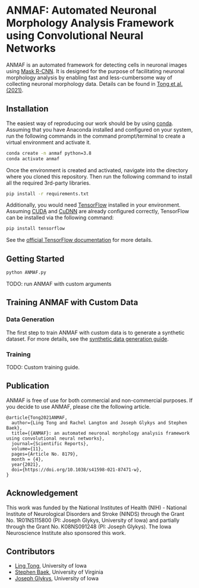 # ANMAF: Automated Neuronal Morphology Analysis Framework using Convolutional Neural Networks

ANMAF is an automated framework for detecting cells in neuronal images using [Mask R-CNN](https://github.com/matterport/Mask_RCNN). It is designed for the purpose of facilitating neuronal morphology analysis by enabling fast and less-cumbersome way of collecting neuronal morphology data. Details can be found in [Tong et al. (2021)](https://www.nature.com/articles/s41598-021-87471-w).

## Installation
The easiest way of reproducing our work should be by using [conda](https://conda.io/). Assuming that you have Anaconda installed and configured on your system, run the following commands in the command prompt/terminal to create a virtual environment and activate it.
```bash
conda create -n anmaf python=3.8
conda activate anmaf
```

Once the environment is created and activated, navigate into the directory where you cloned this repository. Then run the following command to install all the required 3rd-party libraries.
```bash
pip install -r requirements.txt
```

Additionally, you would need [TensorFlow](https://www.tensorflow.org/) installed in your environment. Assuming [CUDA](https://developer.nvidia.com/cuda-toolkit) and [CuDNN](https://developer.nvidia.com/cudnn) are already configured correctly, TensorFlow can be installed via the following command:
```bash
pip install tensorflow
```
See the [official TensorFlow documentation](https://www.tensorflow.org/install/gpu) for more details.


## Getting Started

```bash
python ANMAF.py
```

TODO: run ANMAF with custom arguments


## Training ANMAF with Custom Data

### Data Generation
The first step to train ANMAF with custom data is to generate a synthetic dataset. For more details, see the [synthetic data generation guide](data/README.md).

### Training
TODO: Custom training guide.

## Publication
ANMAF is free of use for both commercial and non-commercial purposes. If you decide to use ANMAF, please cite the following article.

```
@article{Tong2021ANMAF,
  author={Ling Tong and Rachel Langton and Joseph Glykys and Stephen Baek},
  title={{ANMAF}: an automated neuronal morphology analysis framework using convolutional neural networks},
  journal={Scientific Reports},
  volume={11},
  pages={Article No. 8179},
  month = {4},
  year{2021},
  doi={https://doi.org/10.1038/s41598-021-87471-w},
}
```

## Acknowledgement
This work was funded by the National Institutes of Health (NIH) - National Institute of Neurological Disorders and Stroke (NINDS) through the Grant No. 1R01NS115800 (PI: Joseph Glykys, University of Iowa) and partially through the Grant No. K08NS091248 (PI: Joseph Glykys). The Iowa Neuroscience Institute also sponsored this work.

## Contributors

- [Ling Tong](https://tippie.uiowa.edu/people/ling-tong), University of Iowa
- [Stephen Baek](http://www.stephenbaek.com), University of Virginia
- [Joseph Glykys](https://medicine.uiowa.edu/pediatrics/profile/joseph-glykys), University of Iowa
